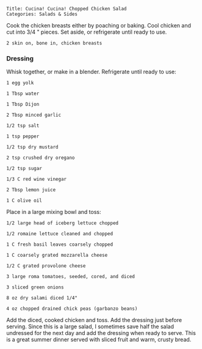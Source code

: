 ~~~ recipe-info
Title: Cucina! Cucina! Chopped Chicken Salad
Categories: Salads & Sides
~~~

Cook the chicken breasts either by poaching or baking.  Cool chicken and cut
into 3/4 " pieces.  Set aside, or refrigerate until ready to use.

~~~ recipe-ingredients
2 skin on, bone in, chicken breasts
~~~


### Dressing

Whisk together, or make in a blender.  Refrigerate until ready to use:

~~~ recipe-ingredients
1 egg yolk

1 Tbsp water

1 Tbsp Dijon

2 Tbsp minced garlic

1/2 tsp salt

1 tsp pepper

1/2 tsp dry mustard

2 tsp crushed dry oregano

1/2 tsp sugar

1/3 C red wine vinegar

2 Tbsp lemon juice

1 C olive oil
~~~

Place in a large mixing bowl and toss:

~~~ recipe-ingredients
1/2 large head of iceberg lettuce chopped

1/2 romaine lettuce cleaned and chopped

1 C fresh basil leaves coarsely chopped

1 C coarsely grated mozzarella cheese

1/2 C grated provolone cheese

3 large roma tomatoes, seeded, cored, and diced

3 sliced green onions

8 oz dry salami diced 1/4"

4 oz chopped drained chick peas (garbanzo beans)
~~~

Add the diced, cooked chicken and toss.  Add the dressing just before serving.  Since this is a
large salad, I sometimes save half the salad undressed for the next day and add the dressing when
ready to serve.  This is a great summer dinner served with sliced fruit and warm, crusty bread.

